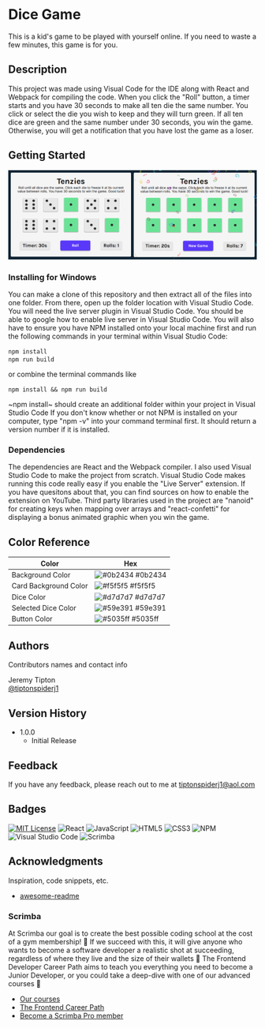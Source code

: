 # Dice Game
This is a kid's game to be played with yourself online.  If you need to waste a few minutes, this game is for you.

## Description

This project was made using Visual Code for the IDE along with React and Webpack for compiling the code. When you click the "Roll" button, a timer starts and you have 30 seconds to make all ten die the same number.  You click or select the die you wish to keep and they will turn green. If all ten dice are green and the same number under 30 seconds, you win the game.  Otherwise, you will get a notification that you have lost the game as a loser.


## Getting Started

[![application images](https://github.com/tiptonspiderj/Dice-Game/blob/main/images/Screenshot.png)](https://tiptonspiderj1-dice-game.netlify.app/)

### Installing for Windows

You can make a clone of this repository and then extract all of the files into one folder.  From there, open up the folder location with Visual Studio Code.  You will need the live server plugin in Visual Studio Code.  You should be able to google how to enable live server in Visual Studio Code.  You will also have to ensure you have NPM installed onto your local machine first and run the following commands in your terminal within Visual Studio Code: 
```
npm install
npm run build
```
or combine the terminal commands like 
```
npm install && npm run build
```

~npm install~  should create an additional folder within your project in Visual Studio Code
If you don't know whether or not NPM is installed on your computer, type "npm -v" into your command terminal first.  It should return a version number if it is installed.  

### Dependencies

The dependencies are React and the Webpack compiler.  I also used Visual Studio Code to make the project from scratch.  Visual Studio Code makes running this code really easy if you enable the "Live Server" extension.  If you have quesitons about that, you can find sources on how to enable the extension on YouTube.  Third party libraries used in the project are "nanoid" for creating keys when mapping over arrays and "react-confetti" for displaying a bonus animated graphic when you win the game.

## Color Reference

| Color             | Hex                                                                |
| ----------------- | ------------------------------------------------------------------ |
| Background Color | ![#0b2434](https://via.placeholder.com/10/0b2434?text=+) #0b2434 |
| Card Background Color | ![#f5f5f5](https://via.placeholder.com/10/f5f5f5?text) #f5f5f5 |
| Dice Color | ![#d7d7d7](https://via.placeholder.com/10/d7d7d7=+) #d7d7d7 |
| Selected Dice Color | ![#59e391](https://via.placeholder.com/10/59e391=+) #59e391 |
| Button Color | ![#5035ff](https://via.placeholder.com/10/5035ff?text=+) #5035ff |


## Authors

Contributors names and contact info

Jeremy Tipton  
[@tiptonspiderj1](https://tiptonspiderj1.com)

## Version History

* 1.0.0
    * Initial Release

## Feedback

If you have any feedback, please reach out to me at <tiptonspiderj1@aol.com>

## Badges

[![MIT License](https://img.shields.io/badge/License-MIT-green.svg)](https://choosealicense.com/licenses/mit/)
![React](https://img.shields.io/badge/react-%2320232a.svg?style=for-the-badge&logo=react&logoColor=%2361DAFB)
![JavaScript](https://img.shields.io/badge/javascript-%23323330.svg?style=for-the-badge&logo=javascript&logoColor=%23F7DF1E)
![HTML5](https://img.shields.io/badge/html5-%23E34F26.svg?style=for-the-badge&logo=html5&logoColor=white)
![CSS3](https://img.shields.io/badge/css3-%231572B6.svg?style=for-the-badge&logo=css3&logoColor=white)
![NPM](https://img.shields.io/badge/NPM-%23CB3837.svg?style=for-the-badge&logo=npm&logoColor=white)
![Visual Studio Code](https://img.shields.io/badge/Visual%20Studio%20Code-0078d7.svg?style=for-the-badge&logo=visual-studio-code&logoColor=white)
![Scrimba](https://img.shields.io/badge/scrimba-2B283A?style=for-the-badge&logo=scrimba&logoColor=white)

## Acknowledgments

Inspiration, code snippets, etc.
* [awesome-readme](https://github.com/matiassingers/awesome-readme)

### Scrimba

At Scrimba our goal is to create the best possible coding school at the cost of a gym membership! 💜
If we succeed with this, it will give anyone who wants to become a software developer a realistic shot at succeeding, regardless of where they live and the size of their wallets 🎉
The Frontend Developer Career Path aims to teach you everything you need to become a Junior Developer, or you could take a deep-dive with one of our advanced courses 🚀

- [Our courses](https://scrimba.com/allcourses)
- [The Frontend Career Path](https://scrimba.com/learn/frontend)
- [Become a Scrimba Pro member](https://scrimba.com/pricing)
